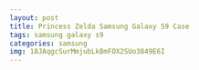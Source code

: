 ```yaml
---
layout: post
title: Princess Zelda Samsung Galaxy S9 Case
tags: samsung galaxy s9
categories: samsung
img: 18JAqgcSurMmjubLkBmFOX2SUo3849E6I
---
```

